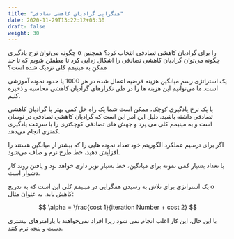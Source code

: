 ```yaml
---
title: "همگرایی گرادیان کاهشی تصادفی"
date: 2020-11-29T13:22:12+03:30
draft: false
weight: 30
---
```


چگونه می‌توان نرخ یادگیری α را برای گرادیان کاهشی تصادفی انتخاب کرد؟ همچنین چگونه می‌توان گرادیان کاهشی تصادفی را اشکال زدایی کرد تا مطمئن شویم که تا حد ممکن به مینیمم کلی نزدیک شده است؟


یک استراتژی رسم میانگین هزینه فرضیه اعمال شده در هر 1000 یا حدود نمونه آموزشی است. ما می‌توانیم این هزینه ها را در طی تکرارهای گرادیان کاهشی محاسبه و ذخیره کنیم.


با یک نرخ یادگیری کوچک، ممکن است شما یک راه حل کمی بهتر با گرادیان کاهشی تصادفی داشته باشید. دلیل این امر این است که گرادیان کاهشی تصادفی در نوسان است و به مینیمم کلی می پرد و جهش های تصادفی کوچکتری را با سرعت یادگیری کمتری انجام می‌دهد.


اگر برای ترسیم عملکرد الگوریتم خود تعداد نمونه هایی را که بیشتر از میانگین هستند را افزایش دهید، خط طرح نرم و صاف می‌شود.

با تعداد بسیار کمی نمونه برای میانگین، خط بسیار نویز داری خواهد بود و یافتن روند کار دشوار است.


یک استراتژی برای تلاش به رسیدن همگرایی در مینیمم کلی این است که به تدریج α کاهش یابد.
به عنوان مثال:

$$
\alpha = \frac{cost 1}{iteration Number + cost 2}
$$

با این حال، این کار اغلب انجام نمی شود زیرا افراد نمی‌خواهند با پارامترهای بیشتری دست و پنجه نرم کنند.

